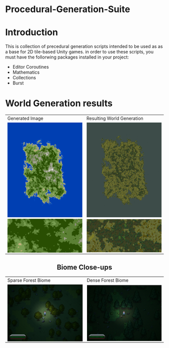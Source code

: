 # Procedural-Generation-Suite

<h1>Introduction</h1>
<p>This is collection of precedural generation scripts intended to be used as as a base for 2D tile-based Unity games. in order to use these scripts, you must have the follorwing packages installed in your project:</p>

<ul>
  <li>Editor Coroutines</li>
  <li>Mathematics</li>
  <li>Collections</li>
  <li>Burst</li>
</ul>

<h1>World Generation results</h1>
<table align = "center">
  <tr>
    <td>Generated Image</td>
    <td>Resulting World Generation</td>
  </tr>
  <tr>
    <td><img src = "https://github.com/Sterberino/Procedural-Generation-Suite/blob/main/Images/IslandTextureSaveTest2.png" width = 300 height = 300 align = "center"/> </td>
    <td><img src = "https://github.com/Sterberino/Procedural-Generation-Suite/blob/main/Images/Island%20Result.png" width = 300 height = 300 align = "center"/></td>
  </tr>
  <tr>
    <td><img src = "https://github.com/Sterberino/Procedural-Generation-Suite/blob/main/Images/Texture%20result.png" width = 300px align = "center"/> </td>
    <td><img src = "https://github.com/Sterberino/Procedural-Generation-Suite/blob/main/Images/Tilemap%20result.png" width = 300px align = "center"/></td>
  </tr>
 </table>

<h2 align = "center">Biome Close-ups</h2>
<table align = "center">
  <tr>
    <td>Sparse Forest Biome</td>
    <td>Dense Forest Biome</td>
  </tr>
  <tr>
    <td><img src = "https://github.com/Sterberino/Procedural-Generation-Suite/blob/main/Images/Sparse%20Forest.png" width = 300 align = "center"/> </td>
    <td><img src = "https://github.com/Sterberino/Procedural-Generation-Suite/blob/main/Images/Dense%20Forest.png" width = 300 align = "center"/></td>
  </tr>
  
 </table>

